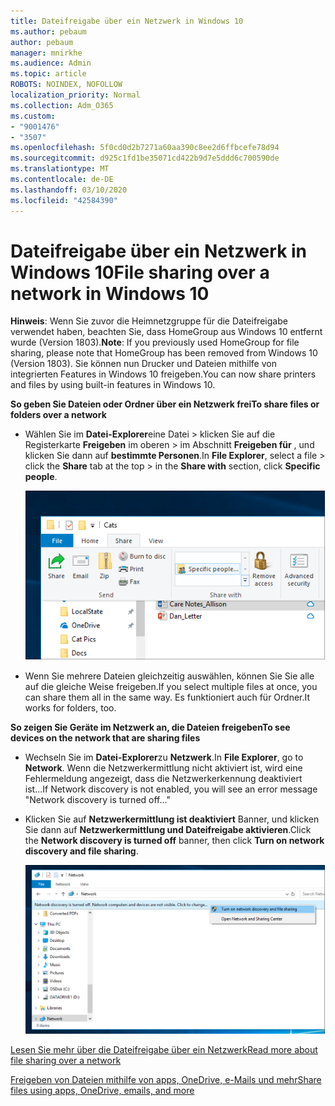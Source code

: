 ```yaml
---
title: Dateifreigabe über ein Netzwerk in Windows 10
ms.author: pebaum
author: pebaum
manager: mnirkhe
ms.audience: Admin
ms.topic: article
ROBOTS: NOINDEX, NOFOLLOW
localization_priority: Normal
ms.collection: Adm_O365
ms.custom:
- "9001476"
- "3507"
ms.openlocfilehash: 5f0cd0d2b7271a60aa390c8ee2d6ffbcefe78d94
ms.sourcegitcommit: d925c1fd1be35071cd422b9d7e5ddd6c700590de
ms.translationtype: MT
ms.contentlocale: de-DE
ms.lasthandoff: 03/10/2020
ms.locfileid: "42584390"
---
```

# <a name="file-sharing-over-a-network-in-windows-10"></a><span data-ttu-id="27f51-102">Dateifreigabe über ein Netzwerk in Windows 10</span><span class="sxs-lookup"><span data-stu-id="27f51-102">File sharing over a network in Windows 10</span></span>

<span data-ttu-id="27f51-103">**Hinweis**: Wenn Sie zuvor die Heimnetzgruppe für die Dateifreigabe verwendet haben, beachten Sie, dass HomeGroup aus Windows 10 entfernt wurde (Version 1803).</span><span class="sxs-lookup"><span data-stu-id="27f51-103">**Note**: If you previously used HomeGroup for file sharing, please note that HomeGroup has been removed from Windows 10 (Version 1803).</span></span> <span data-ttu-id="27f51-104">Sie können nun Drucker und Dateien mithilfe von integrierten Features in Windows 10 freigeben.</span><span class="sxs-lookup"><span data-stu-id="27f51-104">You can now share printers and files by using built-in features in Windows 10.</span></span>

<span data-ttu-id="27f51-105">**So geben Sie Dateien oder Ordner über ein Netzwerk frei**</span><span class="sxs-lookup"><span data-stu-id="27f51-105">**To share files or folders over a network**</span></span>

- <span data-ttu-id="27f51-106">Wählen Sie im **Datei-Explorer**eine Datei > klicken Sie auf die Registerkarte **Freigeben** im oberen > im Abschnitt **Freigeben für** , und klicken Sie dann auf **bestimmte Personen**.</span><span class="sxs-lookup"><span data-stu-id="27f51-106">In **File Explorer**, select a file > click the **Share** tab at the top > in the **Share with** section, click **Specific people**.</span></span>

    ![Geben Sie eine Datei für bestimmte Personen frei.](media/share-with-specific-people.png)
          
- <span data-ttu-id="27f51-108">Wenn Sie mehrere Dateien gleichzeitig auswählen, können Sie Sie alle auf die gleiche Weise freigeben.</span><span class="sxs-lookup"><span data-stu-id="27f51-108">If you select multiple files at once, you can share them all in the same way.</span></span> <span data-ttu-id="27f51-109">Es funktioniert auch für Ordner.</span><span class="sxs-lookup"><span data-stu-id="27f51-109">It works for folders, too.</span></span>

<span data-ttu-id="27f51-110">**So zeigen Sie Geräte im Netzwerk an, die Dateien freigeben**</span><span class="sxs-lookup"><span data-stu-id="27f51-110">**To see devices on the network that are sharing files**</span></span>

- <span data-ttu-id="27f51-111">Wechseln Sie im **Datei-Explorer**zu **Netzwerk**.</span><span class="sxs-lookup"><span data-stu-id="27f51-111">In **File Explorer**, go to **Network**.</span></span> <span data-ttu-id="27f51-112">Wenn die Netzwerkermittlung nicht aktiviert ist, wird eine Fehlermeldung angezeigt, dass die Netzwerkerkennung deaktiviert ist...</span><span class="sxs-lookup"><span data-stu-id="27f51-112">If Network discovery is not enabled, you will see an error message "Network discovery is turned off..."</span></span>

- <span data-ttu-id="27f51-113">Klicken Sie auf **Netzwerkermittlung ist deaktiviert** Banner, und klicken Sie dann auf **Netzwerkermittlung und Dateifreigabe aktivieren**.</span><span class="sxs-lookup"><span data-stu-id="27f51-113">Click the **Network discovery is turned off** banner, then click **Turn on network discovery and file sharing**.</span></span>

    ![Aktivieren Sie die Netzwerkermittlung und die Dateifreigabe.](media/turn-on-network-discovery.png)

[<span data-ttu-id="27f51-115">Lesen Sie mehr über die Dateifreigabe über ein Netzwerk</span><span class="sxs-lookup"><span data-stu-id="27f51-115">Read more about file sharing over a network</span></span>](https://support.microsoft.com/help/4092694/windows-10-file-sharing-over-a-network)

[<span data-ttu-id="27f51-116">Freigeben von Dateien mithilfe von apps, OneDrive, e-Mails und mehr</span><span class="sxs-lookup"><span data-stu-id="27f51-116">Share files using apps, OneDrive, emails, and more</span></span>](https://support.microsoft.com/help/4027674/windows-10-share-files-in-file-explorer)
